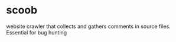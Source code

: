 # scoob
website crawler that collects and gathers comments in source files. Essential for bug hunting
